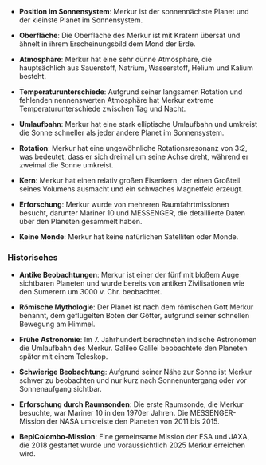 - **Position im Sonnensystem**: Merkur ist der sonnennächste Planet und der kleinste Planet im Sonnensystem.

- **Oberfläche**: Die Oberfläche des Merkur ist mit Kratern übersät und ähnelt in ihrem Erscheinungsbild dem Mond der Erde.

- **Atmosphäre**: Merkur hat eine sehr dünne Atmosphäre, die hauptsächlich aus Sauerstoff, Natrium, Wasserstoff, Helium und Kalium besteht.

- **Temperaturunterschiede**: Aufgrund seiner langsamen Rotation und fehlenden nennenswerten Atmosphäre hat Merkur extreme Temperaturunterschiede zwischen Tag und Nacht.

- **Umlaufbahn**: Merkur hat eine stark elliptische Umlaufbahn und umkreist die Sonne schneller als jeder andere Planet im Sonnensystem.

- **Rotation**: Merkur hat eine ungewöhnliche Rotationsresonanz von 3:2, was bedeutet, dass er sich dreimal um seine Achse dreht, während er zweimal die Sonne umkreist.

- **Kern**: Merkur hat einen relativ großen Eisenkern, der einen Großteil seines Volumens ausmacht und ein schwaches Magnetfeld erzeugt.

- **Erforschung**: Merkur wurde von mehreren Raumfahrtmissionen besucht, darunter Mariner 10 und MESSENGER, die detaillierte Daten über den Planeten gesammelt haben.

- **Keine Monde**: Merkur hat keine natürlichen Satelliten oder Monde.

### Historisches
- **Antike Beobachtungen**: Merkur ist einer der fünf mit bloßem Auge sichtbaren Planeten und wurde bereits von antiken Zivilisationen wie den Sumerern um 3000 v. Chr. beobachtet.

- **Römische Mythologie**: Der Planet ist nach dem römischen Gott Merkur benannt, dem geflügelten Boten der Götter, aufgrund seiner schnellen Bewegung am Himmel.

- **Frühe Astronomie**: Im 7. Jahrhundert berechneten indische Astronomen die Umlaufbahn des Merkur. Galileo Galilei beobachtete den Planeten später mit einem Teleskop.

- **Schwierige Beobachtung**: Aufgrund seiner Nähe zur Sonne ist Merkur schwer zu beobachten und nur kurz nach Sonnenuntergang oder vor Sonnenaufgang sichtbar.

- **Erforschung durch Raumsonden**: Die erste Raumsonde, die Merkur besuchte, war Mariner 10 in den 1970er Jahren. Die MESSENGER-Mission der NASA umkreiste den Planeten von 2011 bis 2015.

- **BepiColombo-Mission**: Eine gemeinsame Mission der ESA und JAXA, die 2018 gestartet wurde und voraussichtlich 2025 Merkur erreichen wird.
